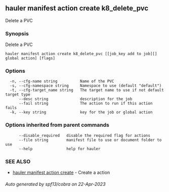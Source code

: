 ## hauler manifest action create k8_delete_pvc

Delete a PVC

### Synopsis

Delete a PVC

```
hauler manifest action create k8_delete_pvc [[job_key add to job][] global action] [flags]
```

### Options

```
  -n, --cfg-name string          Name of the PVC
  -s, --cfg-namespace string     Namespace to use (default "default")
  -t, --cfg-target_name string   The target name to use if not default target type
      --desc string              description for the job
      --fail string              The action to run if this action fails
  -k, --key string               key for the job or global action
```

### Options inherited from parent commands

```
      --disable_required   disable the required flag for actions
      --file string        manifest file to use or document folder to use
      --help               help for hauler
```

### SEE ALSO

* [hauler manifest action create](hauler_manifest_action_create.md)	 - Create a action

###### Auto generated by spf13/cobra on 22-Apr-2023
